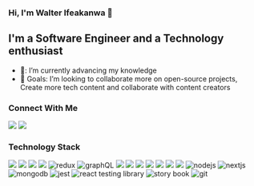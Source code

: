 ### Hi, I'm Walter Ifeakanwa 👋

## I'm a Software Engineer and a Technology enthusiast

- 🔭: I’m currently advancing my knowledge
- 🎯 Goals: I’m looking to collaborate more on open-source projects, Create more tech content and collaborate with content creators

### Connect With Me

[<img src="https://img.shields.io/badge/linkedin-%230077B5.svg?&style=for-the-badge&logo=linkedin&logoColor=white" />](https://www.linkedin.com/in/ifeakanwa-walter/) [<img src="https://img.shields.io/badge/twitter-%231DA1F2.svg?&style=for-the-badge&logo=twitter&logoColor=white" />](https://twitter.com/dapperwalze)

### Technology Stack

<img src="https://img.shields.io/badge/javascript%20-%23323330.svg?&style=for-the-badge&logo=javascript&logoColor=%23F7DF1E" /> <img src="https://img.shields.io/badge/typescript%20-%23007ACC.svg?&style=for-the-badge&logo=typescript&logoColor=white" /> <img src="https://img.shields.io/badge/react%20-%2320232a.svg?&style=for-the-badge&logo=react&logoColor=%2361DAFB" /> <img src="https://img.shields.io/badge/nextjs%20-%2320232a.svg?&style=for-the-badge&logo=nextdotjs&logoColor=%23FFFFFF" /> <img alt="redux" src="https://img.shields.io/badge/redux-%23593d88.svg?style=for-the-badge&logo=redux&logoColor=white"/> <img alt="graphQL" src="https://img.shields.io/badge/graphQL-%23E10098.svg?style=for-the-badge&logo=graphql&logoColor=white"/> <img src="https://img.shields.io/badge/html5%20-%23E34F26.svg?&style=for-the-badge&logo=html5&logoColor=white" /> <img src="https://img.shields.io/badge/css3%20-%231572B6.svg?&style=for-the-badge&logo=css3&logoColor=white" /> <img src="https://img.shields.io/badge/sass%20-%23CC6699.svg?&style=for-the-badge&logo=sass&logoColor=white" /> <img src="https://img.shields.io/badge/tailwind%20css%20-%2306b6D4.svg?&style=for-the-badge&logo=tailwind css&logoColor=white" /> <img src="https://img.shields.io/badge/bootstrap%20-%237952b3.svg?&style=for-the-badge&logo=bootstrap&logoColor=white" /> <img src="https://img.shields.io/badge/styled%20component%20-%23DB7093.svg?&style=for-the-badge&logo=styled-components&logoColor=white" /> <img src="https://img.shields.io/badge/ant%20design%20-%230170FE.svg?&style=for-the-badge&logo=ant design&logoColor=white" /> <img alt="nodejs" src="https://img.shields.io/badge/nodejs%20-%23339933.svg?style=for-the-badge&logo=nodedotjs&logoColor=white"/> <img alt="nextjs" src="https://img.shields.io/badge/nestjs%20-%23E0234E.svg?style=for-the-badge&logo=nestjs&logoColor=white"/> <img alt="mongodb" src="https://img.shields.io/badge/mongodb%20-%2347a248.svg?style=for-the-badge&logo=mongodb&logoColor=white"/> <img alt="jest" src="https://img.shields.io/badge/jest%20-%23C21325.svg?style=for-the-badge&logo=jest&logoColor=white"/> <img alt="react testing library" src="https://img.shields.io/badge/react%20testing%20library%20-%23E33332.svg?style=for-the-badge&logo=testing%20library&logoColor=white"/> <img alt="story book" src="https://img.shields.io/badge/storybook%20-%23FF4785.svg?style=for-the-badge&logo=storybook&logoColor=white"/> <img alt="git" src="https://img.shields.io/badge/git-%23F05033.svg?style=for-the-badge&logo=git&logoColor=white"/>
